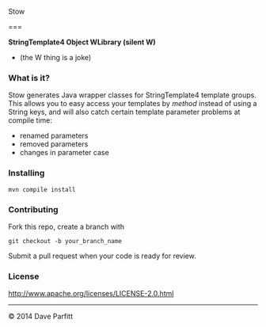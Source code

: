 Stow

===

**StringTemplate4 Object WLibrary (silent W)**

* (the W thing is a joke)


### What is it?

Stow generates Java wrapper classes for StringTemplate4 template groups. This allows you to easy access
your templates by *method* instead of using a String keys, and will also catch certain template
parameter problems at compile time:

  - renamed parameters
  - removed parameters
  - changes in parameter case

### Installing

```
mvn compile install
```



### Contributing

Fork this repo, create a branch with

	git checkout -b your_branch_name

Submit a pull request when your code is ready for review.
### License

http://www.apache.org/licenses/LICENSE-2.0.html

---

© 2014 Dave Parfitt
